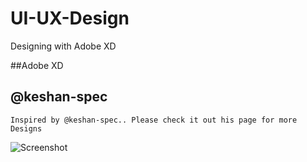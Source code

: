 # UI-UX-Design
Designing with Adobe XD

##Adobe XD 

## @keshan-spec
    Inspired by @keshan-spec.. Please check it out his page for more Designs
    
    
![Screenshot](./output/output.JPG)
